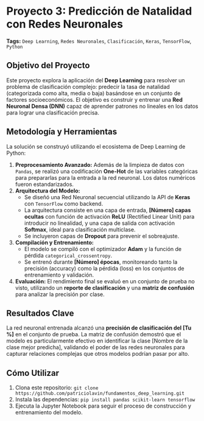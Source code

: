 # Proyecto 3: Predicción de Natalidad con Redes Neuronales

**Tags:** `Deep Learning`, `Redes Neuronales`, `Clasificación`, `Keras`, `TensorFlow`, `Python`

## Objetivo del Proyecto

Este proyecto explora la aplicación del **Deep Learning** para resolver un problema de clasificación complejo: predecir la tasa de natalidad (categorizada como alta, media o baja) basándose en un conjunto de factores socioeconómicos. El objetivo es construir y entrenar una **Red Neuronal Densa (DNN)** capaz de aprender patrones no lineales en los datos para lograr una clasificación precisa.

## Metodología y Herramientas

La solución se construyó utilizando el ecosistema de Deep Learning de Python:

1.  **Preprocesamiento Avanzado:** Además de la limpieza de datos con `Pandas`, se realizó una codificación **One-Hot** de las variables categóricas para prepararlas para la entrada a la red neuronal. Los datos numéricos fueron estandarizados.
2.  **Arquitectura del Modelo:**
    * Se diseñó una Red Neuronal secuencial utilizando la API de **Keras** con `TensorFlow` como backend.
    * La arquitectura consiste en una capa de entrada, **[Número] capas ocultas** con función de activación **ReLU** (Rectified Linear Unit) para introducir no linealidad, y una capa de salida con activación **Softmax**, ideal para clasificación multiclase.
    * Se incluyeron capas de **Dropout** para prevenir el sobreajuste.
3.  **Compilación y Entrenamiento:**
    * El modelo se compiló con el optimizador **Adam** y la función de pérdida `categorical_crossentropy`.
    * Se entrenó durante **[Número] épocas**, monitoreando tanto la precisión (accuracy) como la pérdida (loss) en los conjuntos de entrenamiento y validación.
4.  **Evaluación:** El rendimiento final se evaluó en un conjunto de prueba no visto, utilizando un **reporte de clasificación** y una **matriz de confusión** para analizar la precisión por clase.

## Resultados Clave

La red neuronal entrenada alcanzó una **precisión de clasificación del [Tu %]** en el conjunto de prueba. La matriz de confusión demostró que el modelo es particularmente efectivo en identificar la clase [Nombre de la clase mejor predicha], validando el poder de las redes neuronales para capturar relaciones complejas que otros modelos podrían pasar por alto.

## Cómo Utilizar

1.  Clona este repositorio: `git clone https://github.com/patriciolavin/fundamentos_deep_learning.git`
2.  Instala las dependencias: `pip install pandas scikit-learn tensorflow`
3.  Ejecuta la Jupyter Notebook para seguir el proceso de construcción y entrenamiento del modelo.
